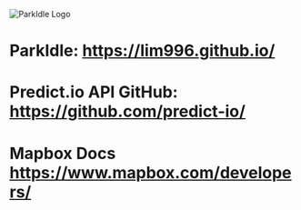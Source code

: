 ![ParkIdle Logo](https://github.com/lim996/lim996.github.io/blob/master/res/parkidle_off_trasp.png)

# ParkIdle: https://lim996.github.io/
 
# Predict.io API GitHub: https://github.com/predict-io/
  
# Mapbox Docs https://www.mapbox.com/developers/
  



